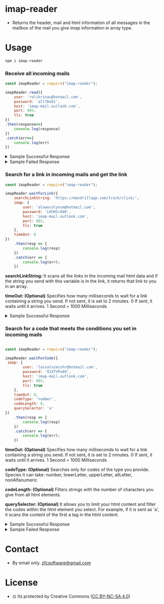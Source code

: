 # imap-reader

-   Returns the header, mail and html information of all messages in the mailbox of the mail you give imap information in array type.

# Usage


```bash
npm i imap-reader
```


### Receive all incoming mails

```js
const imapReader = require("imap-reader");

imapReader.read({
    user: 'rolikrinau@hotmail.com',
    password: 'all7Do61',
    host: 'imap-mail.outlook.com',
    port: 993,
    tls: true
})
.then(response=>{
    console.log(response)
})
.catch(err=>{
    console.log(err)
})
```


<details>
<summary>Sample Successful Response</summary>

```js
{
    "status": true,
    "data": {
        "inbox_length": 3,
        "inbox_data": [
            {
                "html": "<html data>",
                "subject": "Yeni Outlook.com hesabınıza hoş geldiniz",
                "from": [
                    {
                        "address": "no-reply@microsoft.com",
                        "name": "Outlook Ekibi"
                    }
                ],
                "to": [
                    {
                        "address": "rolikrinau@hotmail.com",
                        "name": "roli krina"
                    }
                ],
                "date": "2023-09-23T16:28:53.000Z"
            },
            {
                "html": "<html data>",
                "subject": "OpenAI - Verify your email",
                "from": [
                    {
                        "address": "noreply@tm.openai.com",
                        "name": "OpenAI"
                    }
                ],
                "to": [
                    {
                        "address": "rolikrinau@hotmail.com",
                        "name": ""
                    }
                ],
                "date": "2023-09-23T16:29:00.000Z"
            },
            {
                "html": "<html data>",
                "subject": "Test Mail",
                "from": [
                    {
                        "address": "help@wmaster.net",
                        "name": "WM AI"
                    }
                ],
                "to": [
                    {
                        "address": "rolikrinau@hotmail.com",
                        "name": ""
                    }
                ],
                "date": "2023-09-23T17:11:59.000Z"
            }
        ]
    }
}

```

</details>

<details>
<summary>Sample Failed Response</summary>

```js
{
    status: false,
    data: 'LOGIN failed.'
}

```

</details>

### Search for a link in incoming mails and get the link

```js
const imapReader = require("imap-reader");

imapReader.waitForLink({
    searchLinkString: 'https://mandrillapp.com/track/click/',
    imap: {
        user: 'alawocolynsm@hotmail.com',
        password: 'LKhHSrA80',
        host: 'imap-mail.outlook.com',
        port: 993,
        tls: true
    },
    timeOut: 0
})
    .then(resp => {
        console.log(resp)
    })
    .catch(err => {
        console.log(err);
    })

```

**searchLinkString:** It scans all the links in the incoming mail html data and if the string you send with this variable is in the link, it returns that link to you in an array.

**timeOut: (Optional)** Specifies how many milliseconds to wait for a link containing a string you send. If not sent, it is set to 2 minutes. 0 If sent, it waits until it arrives. 1 Second = 1000 Milliseconds


<details>
<summary>Sample Successful Response</summary>
```js

{
    status: true,
    data: [
            "https://mandrillapp.com/track/click/31165340/auth0.openai.com/success"
        ]
}

```

</details>


<details>
<summary>Sample Failed Response</summary>
```js

{
    status: false,
    data: 'No mail with the link was received within the specified time'
}

```
</details>

### Search for a code that meets the conditions you set in incoming mails



```js

const imapReader = require("imap-reader");

imapReader.waitForCode({
 imap: {
        user: 'lassalnimishr@hotmail.com',
        password: '91XTVPu69',
        host: 'imap-mail.outlook.com',
        port: 993,
        tls: true
    },
    timeOut: 0,
    codeType: 'number',
    codeLength: 9,
    querySelector: 'a'
})
    .then(resp => {
        console.log(resp)
    })
    .catch(err => {
        console.log(err);
    })

```

   **timeOut: (Optional)** Specifies how many milliseconds to wait for a link containing a string you send. If not sent, it is set to 2 minutes. 0 If sent, it waits until it arrives. 1 Second = 1000 Milliseconds
   
   **codeType: (Optional)** Searches only for codes of the type you provide. Species it can take: number, lowerLetter, upperLetter, allLetter, nonAlfanumeric

   **codeLength: (Optional)** Filters strings with the number of characters you give from all html elements.

   **querySelector: (Optional)** It allows you to limit your html content and filter the codes within the html element you select. For example, if it is sent as 'a', it scans the content of the first a tag in the html content.


<details>
<summary>Sample Successful Response</summary>

```js

{
    status: true,
    data: ['542569865']
}

```

</details>


<details>
<summary>Sample Failed Response</summary>

```js

{
    status: false,
    data: 'No mail with the code was received within the specified time'
}

```

</details>



# Contact 
- By email only. zfcsoftware@gmail.com


# License 
- ⚖️ Its protected by Creative Commons ([CC BY-NC-SA 4.0](https://creativecommons.org/licenses/by-nc-sa/4.0/))

